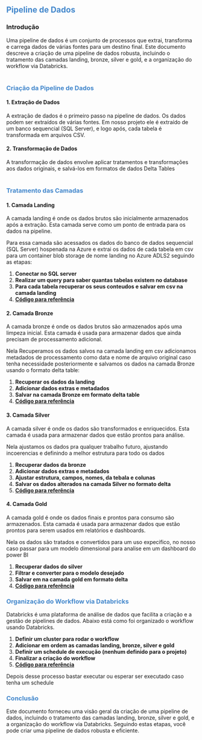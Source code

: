 ## <span style="color: #48c;">**Pipeline de Dados**</span>

### **Introdução**

Uma pipeline de dados é um conjunto de processos que extrai, transforma e carrega dados de várias fontes para um destino final. Este documento descreve a criação de uma pipeline de dados robusta, incluindo o tratamento das camadas landing, bronze, silver e gold, e a organização do workflow via Databricks. <br><br>

### <span style="color: #48c;">**Criação da Pipeline de Dados**</span>

#### **1. Extração de Dados**

A extração de dados é o primeiro passo na pipeline de dados. Os dados podem ser extraídos de várias fontes. Em nosso projeto ele é extraído de um banco sequencial (SQL Server), e logo após, cada tabela é transformada em arquivos CSV.


#### **2. Transformação de Dados**

A transformação de dados envolve aplicar tratamentos e transformações aos dados originais, e salvá-los em formatos de dados Delta Tables<br><br>


### <span style="color: #48c;">**Tratamento das Camadas**</span>

#### **1. Camada Landing**

A camada landing é onde os dados brutos são inicialmente armazenados após a extração. Esta camada serve como um ponto de entrada para os dados na pipeline.

Para essa camada são acessados os dados do banco de dados sequencial (SQL Server) hospenada na Azure e extrai os dados de cada tabela em csv para um container blob storage de nome landing no Azure ADLS2 seguindo as etapas:

1. **Conectar no SQL server**  
2. **Realizar um query para saber quantas tabelas existem no database**    
3. **Para cada tabela recuperar os seus conteudos e salvar em csv na camada landing**  
4. **[Código para referência](https://github.com/KauaGrathwohl/projeto-final-engenharia-dados-satc/blob/master/notebooks/camadas/1-landing.ipynb)**

#### **2. Camada Bronze**

A camada bronze é onde os dados brutos são armazenados após uma limpeza inicial. Esta camada é usada para armazenar dados que ainda precisam de processamento adicional.

Nela Recuperamos os dados salvos na camada landing em csv adicionamos metadados de processamento como data e nome de arquivo original caso tenha necessidade posteriormente e salvamos os dados na camada Bronze usando o formato delta table:

1. **Recuperar os dados da landing**       
2. **Adicionar dados extras e metadados**      
3. **Salvar na camada Bronze em formato delta table**  
4. **[Código para referência](https://github.com/KauaGrathwohl/projeto-final-engenharia-dados-satc/blob/master/notebooks/camadas/2-bronze.ipynb)**

#### **3. Camada Silver**

A camada silver é onde os dados são transformados e enriquecidos. Esta camada é usada para armazenar dados que estão prontos para análise.

Nela ajustamos os dados pra qualquer trabalho futuro, ajustando incoerencias e definindo a melhor estrutura para todo os dados

1. **Recuperar dados da bronze**        
2. **Adicionar dados extras e metadados**       
3. **Ajustar estrutura, campos, nomes, da tebala e colunas**    
4. **Salvar os dados alterados na camada Silver no formato delta**      
5. **[Código para referência](https://github.com/KauaGrathwohl/projeto-final-engenharia-dados-satc/blob/master/notebooks/camadas/3-silver.ipynb)**

#### **4. Camada Gold**

A camada gold é onde os dados finais e prontos para consumo são armazenados. Esta camada é usada para armazenar dados que estão prontos para serem usados em relatórios e dashboards. 

Nela os dados são tratados e convertidos para um uso expecifico, no nosso caso passar para um modelo dimensional para analise em um dashboard do power BI

1. **Recuperar dados do silver**   
2. **Filtrar e converter para o modelo desejado**  
3. **Salvar em na camada gold em formato delta**   
4. **[Código para referência](https://github.com/KauaGrathwohl/projeto-final-engenharia-dados-satc/blob/master/notebooks/camadas/4-gold.ipynb)**


### <span style="color: #48c;">**Organização do Workflow via Databricks**</span>

Databricks é uma plataforma de análise de dados que facilita a criação e a gestão de pipelines de dados. Abaixo está como foi organizado o workflow usando Databricks.

1. **Definir um cluster para rodar o workflow**
2. **Adicionar em ordem as camadas landing, bronze, silver e gold**      
3. **Definir um schedule de execução (nenhum definido para o projeto)**   
4. **Finalizar a criação do workflow**   
5. **[Código para referência](https://github.com/KauaGrathwohl/projeto-final-engenharia-dados-satc/blob/master/notebooks/workflow/etl-pipeline.yml)** 

Depois desse processo bastar executar ou esperar ser executado caso tenha um schedule


### <span style="color: #48c;">**Conclusão**</span>

Este documento forneceu uma visão geral da criação de uma pipeline de dados, incluindo o tratamento das camadas landing, bronze, silver e gold, e a organização do workflow via Databricks. Seguindo estas etapas, você pode criar uma pipeline de dados robusta e eficiente.